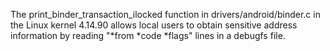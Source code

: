 The print_binder_transaction_ilocked function in drivers/android/binder.c in the Linux kernel 4.14.90 allows local users to obtain sensitive address information by reading "*from *code *flags" lines in a debugfs file.
